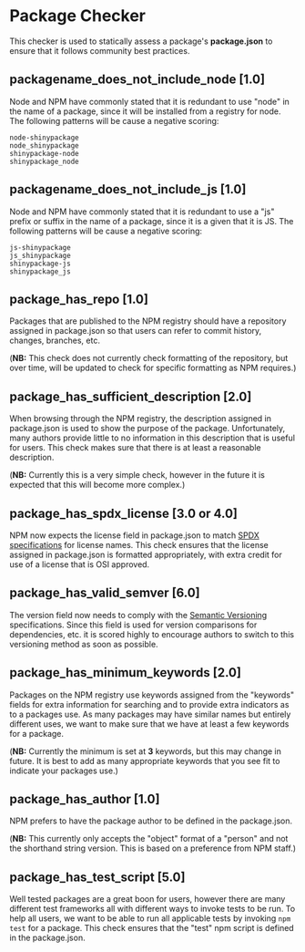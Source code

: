 Package Checker
==============

This checker is used to statically assess a package's **package.json** to ensure that it follows community best practices.

## packagename_does_not_include_node **[1.0]**

Node and NPM have commonly stated that it is redundant to use "node" in the name of a package, since it will be installed from a registry for node. The following patterns will be cause a negative scoring:
```
node-shinypackage
node_shinypackage
shinypackage-node
shinypackage_node
```

## packagename_does_not_include_js **[1.0]**

Node and NPM have commonly stated that it is redundant to use a "js" prefix or suffix in the name of a package, since it is a given that it is JS. The following patterns will be cause a negative scoring:
```
js-shinypackage
js_shinypackage
shinypackage-js
shinypackage_js
```

## package_has_repo **[1.0]**

Packages that are published to the NPM registry should have a repository assigned in package.json so that users can refer to commit history, changes, branches, etc.

(**NB:** This check does not currently check formatting of the repository, but over time, will be updated to check for specific formatting as NPM requires.)

## package_has_sufficient_description **[2.0]**

When browsing through the NPM registry, the description assigned in package.json is used to show the purpose of the package. Unfortunately, many authors provide little to no information in this description that is useful for users. This check makes sure that there is at least a reasonable description.

(**NB:** Currently this is a very simple check, however in the future it is expected that this will become more complex.)

## package_has_spdx_license **[3.0 or 4.0]**

NPM now expects the license field in package.json to match [SPDX specifications](http://spdx.org/) for license names. This check ensures that the license assigned in package.json is formatted appropriately, with extra credit for use of a license that is OSI approved.

## package_has_valid_semver **[6.0]**

The version field now needs to comply with the [Semantic Versioning](http://semver.org) specifications. Since this field is used for version comparisons for dependencies, etc. it is scored highly to encourage authors to switch to this versioning method as soon as possible.

## package_has_minimum_keywords **[2.0]**

Packages on the NPM registry use keywords assigned from the "keywords" fields for extra information for searching and to provide extra indicators as to a packages use. As many packages may have similar names but entirely different uses, we want to make sure that we have at least a few keywords for a package.

(**NB:** Currently the minimum is set at **3** keywords, but this may change in future. It is best to add as many appropriate keywords that you see fit to indicate your packages use.)

## package_has_author **[1.0]**

NPM prefers to have the package author to be defined in the package.json.

(**NB:** This currently only accepts the "object" format of a "person" and not the shorthand string version. This is based on a preference from NPM staff.)

## package_has_test_script **[5.0]**

Well tested packages are a great boon for users, however there are many different test frameworks all with different ways to invoke tests to be run. To help all users, we want to be able to run all applicable tests by invoking `npm test` for a package. This check ensures that the "test" npm script is defined in the package.json.


